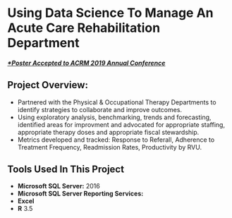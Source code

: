 # Using Data Science To Manage An Acute Care Rehabilitation Department
##### [*Poster Accepted to ACRM 2019 Annual Conference](https://acrm.org/meetings/2019-annual-conference/)

## Project Overview:
- Partnered with the Physical & Occupational Therapy Departments to identify strategies to collaborate and improve outcomes.
- Using exploratory analysis, benchmarking, trends and forecasting, identified areas for improvment and advocated for appropriate staffing, appropriate therapy doses and appropriate fiscal stewardship.
- Metrics developed and tracked:  Response to Referall, Adherence to Treatment Frequency, Readmission Rates, Productivity by RVU.
 
## Tools Used In This Project
- **Microsoft SQL Server:** 2016
- **Microsoft SQL Server Reporting Services:** 
- **Excel**
- **R** 3.5



